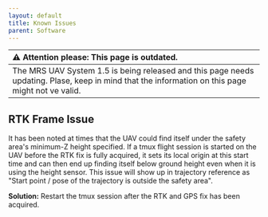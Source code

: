 ```yaml
---
layout: default
title: Known Issues
parent: Software
---
```


| :warning: **Attention please: This page is outdated.**                                                                                           |
| :---                                                                                                                                             |
| The MRS UAV System 1.5 is being released and this page needs updating. Plase, keep in mind that the information on this page might not ve valid. |

## RTK Frame Issue

It has been noted at times that the UAV could find itself under the safety area's minimum-Z height specified. If a tmux flight session is started on the UAV before the RTK fix is fully acquired, it sets its local origin at this start time and can then end up finding itself below ground height even when it is using the height sensor. This issue will show up in trajectory reference as "Start point / pose of the trajectory is outside the safety area".

**Solution:** Restart the tmux session after the RTK and GPS fix has been acquired.
